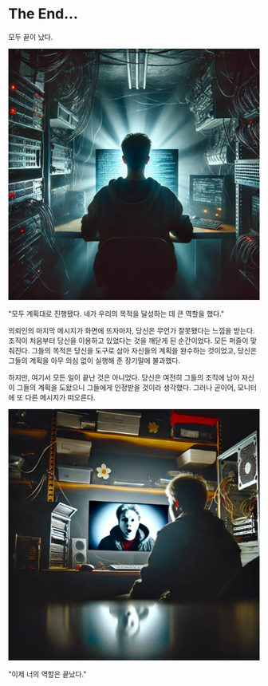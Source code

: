 # The End...
모두 끝이 났다.

![img1](../img/DA3672~1.PNG)

"모두 계획대로 진행됐다. 네가 우리의 목적을 달성하는 데 큰 역할을 했다."

의뢰인의 마지막 메시지가 화면에 뜨자마자, 당신은 무언가 잘못됐다는 느낌을 받는다. 조직이 처음부터 당신을 이용하고 있었다는 것을 깨닫게 된 순간이었다. 모든 퍼즐이 맞춰진다. 그들의 목적은 당신을 도구로 삼아 자신들의 계획을 완수하는 것이었고, 당신은 그들의 계획을 아무 의심 없이 실행해 준 장기말에 불과했다.

하지만, 여기서 모든 일이 끝난 것은 아니었다. 당신은 여전히 그들의 조직에 남아 자신이 그들의 계획을 도왔으니 그들에게 인정받을 것이라 생각했다. 그러나 곧이어, 모니터에 또 다른 메시지가 떠오른다.

![img2](../img/DA4FEF~1.PNG)

"이제 너의 역할은 끝났다."